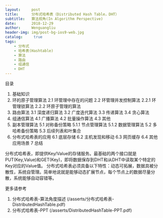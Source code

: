 ```yaml
---
layout:     post
title:      分布式哈希表（Distributed Hash Table，DHT）
subtitle:   算法视角(In Algorithm Perspective)
date:       2018-12-29
author:     Wenguangliu
header-img: img/post-bg-ios9-web.jpg
catalog: 	 true
tags:
    - 分布式
    - 哈希表(Hashtable)
    - 算法
    - 路由
    - 组通信
    - DHT 
---
```


目录
1. 基础知识
2. 环的原子管理算法
2.1 环管理中存在的问题
2.2 环管理并发控制算法
2.2.1 环管理锁算法
2.2.2 环原子管理的算法
3. 路由算法
3.1 深度递归算法
3.2 广度迭代算法
3.3 传递算法
3.4 贪心算法
4. 组通信算法
4.1 广播算法
4.2 批量操作算法
4.3 其他
5. 副本管理算法
5.1 对称备份策略
5.1.1 节点管理算法
5.1.2 数据管理算法
5.2 多哈希备份策略
5.3 后续列表和叶集合
6. 分布式哈希表的应用
6.1 底层存储
6.2 主机发现和移动
6.3 网页缓存
6.4 其他应用场景
7 总结


分布式哈希表，即提供Key/Value的存储服务。最基础的两个接口就是PUT(Key,Value)和GET(Key)，即将数据保存到DHT和从DHT中读取某个特定的Key对应的Value值。
分布式哈希表必须具备以下特性：动态可拓展，数据具被分散性，系统自管理。简单地说就是能够动态扩展节点，每个节点上的数据尽量分散，系统能够自动容错等。

更多请参考
1. 分布式哈希表-算法角度描述 (/asserts/分布式哈希表-DistributedHashTable.pdf)
2. 分布式哈希表-PPT (/asserts/DistributedHashTable-PPT.pdf)


